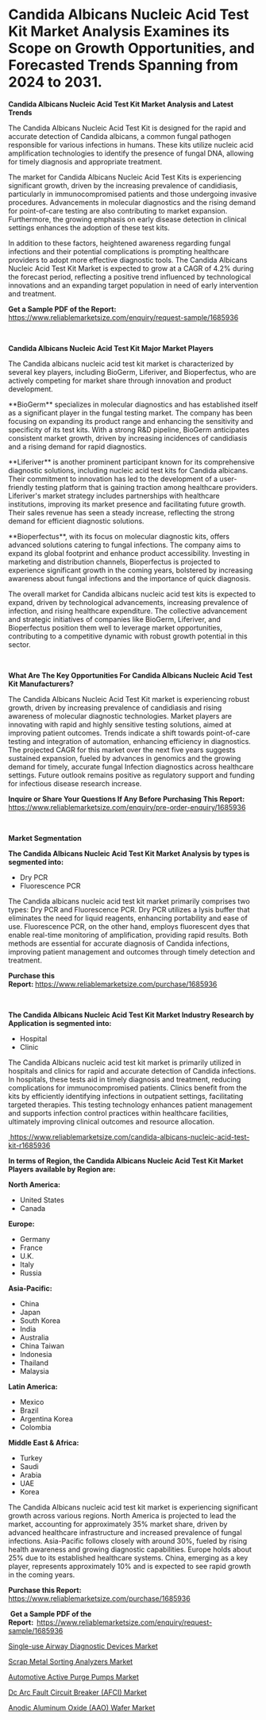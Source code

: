 <p><h1>Candida Albicans Nucleic Acid Test Kit Market Analysis Examines its Scope on Growth Opportunities, and Forecasted Trends Spanning from 2024 to 2031.</h1></p><p><strong>Candida Albicans Nucleic Acid Test Kit Market Analysis and Latest Trends</strong></p>
<p><p>The Candida Albicans Nucleic Acid Test Kit is designed for the rapid and accurate detection of Candida albicans, a common fungal pathogen responsible for various infections in humans. These kits utilize nucleic acid amplification technologies to identify the presence of fungal DNA, allowing for timely diagnosis and appropriate treatment.</p><p>The market for Candida Albicans Nucleic Acid Test Kits is experiencing significant growth, driven by the increasing prevalence of candidiasis, particularly in immunocompromised patients and those undergoing invasive procedures. Advancements in molecular diagnostics and the rising demand for point-of-care testing are also contributing to market expansion. Furthermore, the growing emphasis on early disease detection in clinical settings enhances the adoption of these test kits.</p><p>In addition to these factors, heightened awareness regarding fungal infections and their potential complications is prompting healthcare providers to adopt more effective diagnostic tools. The Candida Albicans Nucleic Acid Test Kit Market is expected to grow at a CAGR of 4.2% during the forecast period, reflecting a positive trend influenced by technological innovations and an expanding target population in need of early intervention and treatment.</p></p>
<p><strong>Get a Sample PDF of the Report:&nbsp;</strong> <a href="https://www.reliablemarketsize.com/enquiry/request-sample/1685936?utm_campaign=1609&utm_medium=2&utm_source=Github&utm_content=ia&utm_term=13102024&utm_id=candida-albicans-nucleic-acid-test-kit">https://www.reliablemarketsize.com/enquiry/request-sample/1685936</a></p>
<p>&nbsp;</p>
<p><strong>Candida Albicans Nucleic Acid Test Kit Major Market Players</strong></p>
<p><p>The Candida albicans nucleic acid test kit market is characterized by several key players, including BioGerm, Liferiver, and Bioperfectus, who are actively competing for market share through innovation and product development.</p><p>**BioGerm** specializes in molecular diagnostics and has established itself as a significant player in the fungal testing market. The company has been focusing on expanding its product range and enhancing the sensitivity and specificity of its test kits. With a strong R&D pipeline, BioGerm anticipates consistent market growth, driven by increasing incidences of candidiasis and a rising demand for rapid diagnostics.</p><p>**Liferiver** is another prominent participant known for its comprehensive diagnostic solutions, including nucleic acid test kits for Candida albicans. Their commitment to innovation has led to the development of a user-friendly testing platform that is gaining traction among healthcare providers. Liferiver's market strategy includes partnerships with healthcare institutions, improving its market presence and facilitating future growth. Their sales revenue has seen a steady increase, reflecting the strong demand for efficient diagnostic solutions.</p><p>**Bioperfectus**, with its focus on molecular diagnostic kits, offers advanced solutions catering to fungal infections. The company aims to expand its global footprint and enhance product accessibility. Investing in marketing and distribution channels, Bioperfectus is projected to experience significant growth in the coming years, bolstered by increasing awareness about fungal infections and the importance of quick diagnosis.</p><p>The overall market for Candida albicans nucleic acid test kits is expected to expand, driven by technological advancements, increasing prevalence of infection, and rising healthcare expenditure. The collective advancement and strategic initiatives of companies like BioGerm, Liferiver, and Bioperfectus position them well to leverage market opportunities, contributing to a competitive dynamic with robust growth potential in this sector.</p></p>
<p>&nbsp;</p>
<p><strong>What Are The Key Opportunities For Candida Albicans Nucleic Acid Test Kit Manufacturers?</strong></p>
<p><p>The Candida Albicans Nucleic Acid Test Kit market is experiencing robust growth, driven by increasing prevalence of candidiasis and rising awareness of molecular diagnostic technologies. Market players are innovating with rapid and highly sensitive testing solutions, aimed at improving patient outcomes. Trends indicate a shift towards point-of-care testing and integration of automation, enhancing efficiency in diagnostics. The projected CAGR for this market over the next five years suggests sustained expansion, fueled by advances in genomics and the growing demand for timely, accurate fungal Infection diagnostics across healthcare settings. Future outlook remains positive as regulatory support and funding for infectious disease research increase.</p></p>
<p><strong>Inquire or Share Your Questions If Any Before Purchasing This Report:</strong> <a href="https://www.reliablemarketsize.com/enquiry/pre-order-enquiry/1685936?utm_campaign=1609&utm_medium=2&utm_source=Github&utm_content=ia&utm_term=13102024&utm_id=candida-albicans-nucleic-acid-test-kit">https://www.reliablemarketsize.com/enquiry/pre-order-enquiry/1685936</a></p>
<p>&nbsp;</p>
<p><strong>Market Segmentation</strong></p>
<p><strong>The Candida Albicans Nucleic Acid Test Kit Market Analysis by types is segmented into:</strong></p>
<p><ul><li>Dry PCR</li><li>Fluorescence PCR</li></ul></p>
<p><p>The Candida albicans nucleic acid test kit market primarily comprises two types: Dry PCR and Fluorescence PCR. Dry PCR utilizes a lysis buffer that eliminates the need for liquid reagents, enhancing portability and ease of use. Fluorescence PCR, on the other hand, employs fluorescent dyes that enable real-time monitoring of amplification, providing rapid results. Both methods are essential for accurate diagnosis of Candida infections, improving patient management and outcomes through timely detection and treatment.</p></p>
<p><strong>Purchase this Report:&nbsp;</strong><a href="https://www.reliablemarketsize.com/purchase/1685936?utm_campaign=1609&utm_medium=2&utm_source=Github&utm_content=ia&utm_term=13102024&utm_id=candida-albicans-nucleic-acid-test-kit">https://www.reliablemarketsize.com/purchase/1685936</a></p>
<p>&nbsp;</p>
<p><strong>The Candida Albicans Nucleic Acid Test Kit Market Industry Research by Application is segmented into:</strong></p>
<p><ul><li>Hospital</li><li>Clinic</li></ul></p>
<p><p>The Candida Albicans nucleic acid test kit market is primarily utilized in hospitals and clinics for rapid and accurate detection of Candida infections. In hospitals, these tests aid in timely diagnosis and treatment, reducing complications for immunocompromised patients. Clinics benefit from the kits by efficiently identifying infections in outpatient settings, facilitating targeted therapies. This testing technology enhances patient management and supports infection control practices within healthcare facilities, ultimately improving clinical outcomes and resource allocation.</p></p>
<p><a href="https://www.reliablemarketsize.com/candida-albicans-nucleic-acid-test-kit-r1685936?utm_campaign=1609&utm_medium=2&utm_source=Github&utm_content=ia&utm_term=13102024&utm_id=candida-albicans-nucleic-acid-test-kit">&nbsp;https://www.reliablemarketsize.com/candida-albicans-nucleic-acid-test-kit-r1685936</a></p>
<p><strong>In terms of Region, the Candida Albicans Nucleic Acid Test Kit Market Players available by Region are:</strong></p>
<p>
    <p> <strong> North America: </strong>
        <ul>
            <li>United States</li>
            <li>Canada</li>
        </ul>
        </p> 
    <p> <strong> Europe: </strong>
        <ul>
            <li>Germany</li>
            <li>France</li>
            <li>U.K.</li>
            <li>Italy</li>
            <li>Russia</li>
        </ul>
        </p> 
    <p> <strong> Asia-Pacific: </strong>
        <ul>
            <li>China</li>
            <li>Japan</li>
            <li>South Korea</li>
            <li>India</li>
            <li>Australia</li>
            <li>China Taiwan</li>
            <li>Indonesia</li>
            <li>Thailand</li>
            <li>Malaysia</li>
        </ul>
        </p> 
    <p> <strong> Latin America: </strong>
        <ul>
            <li>Mexico</li>
            <li>Brazil</li>
            <li>Argentina Korea</li>
            <li>Colombia</li>
        </ul>
        </p> 
    <p> <strong> Middle East & Africa: </strong>
        <ul>
            <li>Turkey</li>
            <li>Saudi</li>
            <li>Arabia</li>
            <li>UAE</li>
            <li>Korea</li>
        </ul>
    </p>
    </p>
<p><p>The Candida Albicans nucleic acid test kit market is experiencing significant growth across various regions. North America is projected to lead the market, accounting for approximately 35% market share, driven by advanced healthcare infrastructure and increased prevalence of fungal infections. Asia-Pacific follows closely with around 30%, fueled by rising health awareness and growing diagnostic capabilities. Europe holds about 25% due to its established healthcare systems. China, emerging as a key player, represents approximately 10% and is expected to see rapid growth in the coming years.</p></p>
<p><strong>Purchase this Report: </strong><a href="https://www.reliablemarketsize.com/purchase/1685936?utm_campaign=1609&utm_medium=2&utm_source=Github&utm_content=ia&utm_term=13102024&utm_id=candida-albicans-nucleic-acid-test-kit">https://www.reliablemarketsize.com/purchase/1685936</a></p>
<p>&nbsp;<strong>Get a Sample PDF of the Report:&nbsp;&nbsp;</strong><a href="https://www.reliablemarketsize.com/enquiry/request-sample/1685936?utm_campaign=1609&utm_medium=2&utm_source=Github&utm_content=ia&utm_term=13102024&utm_id=candida-albicans-nucleic-acid-test-kit">https://www.reliablemarketsize.com/enquiry/request-sample/1685936</a></p>
<p><strong></strong></p>
<p><p><a href="https://www.linkedin.com/pulse/single-use-airway-diagnostic-devices-market-global-regional-analysis-oee9f?utm_campaign=1609&utm_medium=2&utm_source=Github&utm_content=ia&utm_term=13102024&utm_id=candida-albicans-nucleic-acid-test-kit">Single-use Airway Diagnostic Devices Market</a></p><p><a href="https://www.linkedin.com/pulse/scrap-metal-sorting-analyzers-market-outlook-complete-industry-u2a8c?utm_campaign=1609&utm_medium=2&utm_source=Github&utm_content=ia&utm_term=13102024&utm_id=candida-albicans-nucleic-acid-test-kit">Scrap Metal Sorting Analyzers Market</a></p><p><a href="https://www.linkedin.com/pulse/insights-automotive-active-purge-pumps-market-size-which-expanding-r6lre?utm_campaign=1609&utm_medium=2&utm_source=Github&utm_content=ia&utm_term=13102024&utm_id=candida-albicans-nucleic-acid-test-kit">Automotive Active Purge Pumps Market</a></p><p><a href="https://www.linkedin.com/pulse/dc-arc-fault-circuit-breaker-afci-industry-insights-report-wjovc?utm_campaign=1609&utm_medium=2&utm_source=Github&utm_content=ia&utm_term=13102024&utm_id=candida-albicans-nucleic-acid-test-kit">Dc Arc Fault Circuit Breaker (AFCI) Market</a></p><p><a href="https://www.linkedin.com/pulse/anodic-aluminum-oxide-aao-wafer-market-size-share-analysis--khd5e?utm_campaign=1609&utm_medium=2&utm_source=Github&utm_content=ia&utm_term=13102024&utm_id=candida-albicans-nucleic-acid-test-kit">Anodic Aluminum Oxide (AAO) Wafer Market</a></p></p>